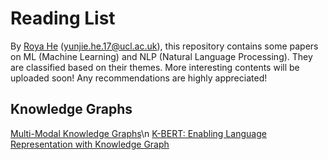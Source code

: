 # Reading List
By [Roya He](https://royahe.github.io) (yunjie.he.17@ucl.ac.uk), this repository contains some papers on ML (Machine Learning) and NLP (Natural Language Processing). They are classified based on their themes. More interesting contents will be uploaded soon! Any recommendations are highly appreciated! 

## Knowledge Graphs

[Multi-Modal Knowledge Graphs](https://arxiv.org/abs/1903.05485)\n
[K-BERT: Enabling Language Representation with Knowledge Graph](https://arxiv.org/pdf/1909.07606.pdf)

